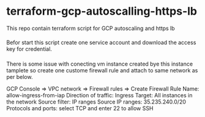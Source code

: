 # terraform-gcp-autoscalling-https-lb
This repo contain terraform script for GCP autoscaling and https lb 
####

Befor start this script create one service account and download the access key for credential.
###

There is some issue with conecting vm instance created bye this instance tamplete so create one custome firewall rule and attach to same network as per below.

GCP Console => VPC network => Firewall rules => Create Firewall Rule
  Name:     allow-ingress-from-iap
  Direction of traffic:     Ingress
  Target:   All instances in the network 
  Source filter:    IP ranges 
  Source IP ranges:     35.235.240.0/20 
  Protocols and ports:  select TCP and enter 22 to allow SSH
  ###
  

  
  
